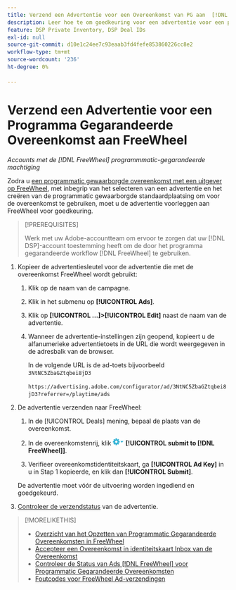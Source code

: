 ```yaml
---
title: Verzend een Advertentie voor een Overeenkomst van PG aan  [!DNL FreeWheel]
description: Leer hoe te om goedkeuring voor een advertentie voor een programmatic gewaarborgde overeenkomst met een uitgever op FreeWheel te verzoeken.
feature: DSP Private Inventory, DSP Deal IDs
exl-id: null
source-git-commit: d10e1c24ee7c93eaab3fd4fefe853860226cc8e2
workflow-type: tm+mt
source-wordcount: '236'
ht-degree: 0%

---
```


# Verzend een Advertentie voor een Programma Gegarandeerde Overeenkomst aan FreeWheel

*Accounts met de  [!DNL FreeWheel] programmmatic-gegarandeerde machtiging*

Zodra u [een programmatic gewaarborgde overeenkomst met een uitgever op FreeWheel](#programmatic-guaranteed-set-up.md#pg-setup-deal-id-inbox), met inbegrip van het selecteren van een advertentie en het creëren van de programmatic gewaarborgde standaardplaatsing om voor de overeenkomst te gebruiken, moet u de advertentie voorleggen aan FreeWheel voor goedkeuring.

>[!PREREQUISITES]
>
>Werk met uw Adobe-accountteam om ervoor te zorgen dat uw [!DNL DSP]-account toestemming heeft om de door het programma gegarandeerde workflow [!DNL FreeWheel] te gebruiken.

1. Kopieer de advertentiesleutel voor de advertentie die met de overeenkomst FreeWheel wordt gebruikt:

   1. Klik op de naam van de campagne.

   1. Klik in het submenu op **[!UICONTROL Ads]**.

   1. Klik op **[!UICONTROL ...]>[!UICONTROL Edit]** naast de naam van de advertentie.

   1. Wanneer de advertentie-instellingen zijn geopend, kopieert u de alfanumerieke advertentietoets in de URL die wordt weergegeven in de adresbalk van de browser.

      In de volgende URL is de ad-toets bijvoorbeeld `3NtNC5ZbaGZtqbei8jD3`

      `https://advertising.adobe.com/configurator/ad/3NtNC5ZbaGZtqbei8jD3?referrer=/playtime/ads`

1. De advertentie verzenden naar FreeWheel:

   1. In de [!UICONTROL Deals] mening, bepaal de plaats van de overeenkomst.

   1. In de overeenkomstenrij, klik ![menu van Opties](/help/dsp/assets/options-menu.png) **[!UICONTROL submit to [!DNL FreeWheel]]**.

   1. Verifieer overeenkomstidentiteitskaart, ga **[!UICONTROL Ad Key]** in u in Stap 1 kopieerde, en klik dan **[!UICONTROL Submit]**.

   De advertentie moet vóór de uitvoering worden ingediend en goedgekeurd.

1. [Controleer de verzendstatus](freewheel-check-status.md) van de advertentie.

>[!MORELIKETHIS]
>
>* [Overzicht van het Opzetten van Programmatic Gegarandeerde Overeenkomsten in FreeWheel](freewheel-overview.md)
>* [Accepteer een Overeenkomst in identiteitskaart Inbox van de Overeenkomst](deal-id-inbox-accept.md)
>* [Controleer de Status van Ads  [!DNL FreeWheel] voor Programmatic Gegarandeerde Overeenkomsten](freewheel-check-status.md)
>* [Foutcodes voor FreeWheel Ad-verzendingen](freewheel-error-codes.md)

